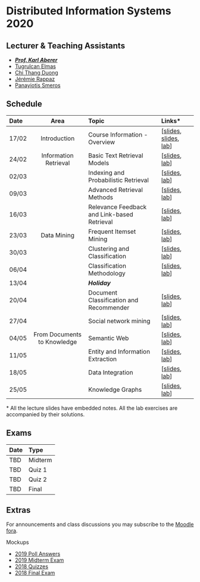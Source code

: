 # Distributed Information Systems 2020

## Lecturer & Teaching Assistants
- ***[Prof. Karl Aberer](http://lsir.epfl.ch/aberer/)***
- [Tugrulcan Elmas](https://people.epfl.ch/tugrulcan.elmas)
- [Chi Thang Duong](https://people.epfl.ch/thang.duong)
- [Jérémie Rappaz](https://people.epfl.ch/jeremie.rappaz)
- [Panayiotis Smeros](https://people.epfl.ch/panayiotis.smeros)


## Schedule
| Date  | Area                        | Topic                                       | Links*                                 |
|:------|:---------------------------:|:--------------------------------------------|:--------------------------------------|
| 17/02 | Introduction                | Course Information - Overview               | [[slides][0], [slides][1], [lab][0l]] |
| 24/02 | Information Retrieval       | Basic Text Retrieval Models                 | [[slides][2], [lab][1l]]              |
| 02/03 |                             | Indexing and Probabilistic Retrieval        | [[slides][3], [lab][2l]]              |
| 09/03 |                             | Advanced Retrieval Methods                  | [[slides][4], [lab][3l]]              |
| 16/03 |                             | Relevance Feedback and Link-based Retrieval | [[slides][5], [lab][4l]]              |
| 23/03 | Data Mining                 | Frequent Itemset Mining                     | [[slides][6], [lab][5l]]              |
| 30/03 |                             | Clustering and Classification               | [[slides][7], [lab][6l]]              |
| 06/04 |                             | Classification Methodology                  | [[slides][8], [lab][7l]]              |
| 13/04 |                             | ***Holiday***                               |                                       |
| 20/04 |                             | Document Classification and Recommender     | [[slides][9], [lab][8l]]              |
| 27/04 |                             | Social network mining                       | [[slides][10], [lab][9l]]             |
| 04/05 | From Documents to Knowledge | Semantic Web                                | [[slides][11], [lab][10l]]            |
| 11/05 |                             | Entity and Information Extraction           | [[slides][12], [lab][11l]]            |
| 18/05 |                             | Data Integration                            | [[slides][13], [lab][12l]]            |
| 25/05 |                             | Knowledge Graphs                            | [[slides][14], [lab][13l]]            |

\* All the lecture slides have embedded notes. All the lab exercises are accompanied by their solutions.

[0]:Lectures/week%201%20-%20Course%20Information%202020.pptx
[1]:Lectures/week%201%20-%20Overview%20DIS.pptx
[2]:Lectures/week%202%20-%20Information%20Retrieval%20Basics.pptx
[3]:Lectures/week%203%20-%20Information%20Retrieval%20Indexing.pptx
[4]:Lectures/week%204%20-%20Advanced%20Retrieval%20Models.pptx
[5]:Lectures/week%205%20-%20Relevance%20Feedback%20and%20Link%20Based%20Ranking.pptx
[6]:Lectures/week%206%20-%20Frequent%20Itemsets.pptx
[7]:Lectures/week%207%20-%20Clustering%20and%20Classification.pptx
[8]:Lectures/week%208%20-%20Classification%20Methodology.pptx
[9]:Lectures/week%209%20-%20Applied%20Classification.pptx
[10]:Lectures/week%2010%20-%20Social%20Network%20Mining.pptx
[11]:Lectures/week%2011%20-%20Semantic%20Web.pptx
[12]:Lectures/week%2012%20-%20Information%20Extraction.pptx
[13]:Lectures/week%2013%20-%20Taxonomy%20Induction.pptx
[14]:Lectures/week%2014%20-%20Knowledge%20Inference.pptx

[0l]:Exercises/Prerequisites.md
[1l]:Exercises/01.Vector_Space_Retrieval
[2l]:Exercises/02.Indexing_Probabilistic_Retrieval
[3l]:Exercises/03.Advanced_Information_Retrieval
[4l]:Exercises/04.Relevance_Feedback
[5l]:Exercises/05.Frequent_Itemsets
[6l]:Exercises/06.Clustering
[7l]:Exercises/07.Classification
[8l]:Exercises/08.Recommender_Systems
[9l]:Exercises/09.Social_Network_Analysis
[10l]:Exercises/10.Semantic_Web
[11l]:Exercises/11.Entity_and_Information_Extraction
[12l]:Exercises/12.Taxonomy_Induction
[13l]:Exercises/13.Knowledge_Inference


## Exams
| Date  |Type     |
|:------|:--------|
| TBD   | Midterm |
| TBD   | Quiz 1  |
| TBD   | Quiz 2  |
| TBD   | Final   |


## Extras
For announcements and class discussions you may subscribe to the [Moodle fora](https://moodle.epfl.ch/course/view.php?id=4051).

Mockups
- [2019 Poll Answers](Extras/2019-Polls)
- [2019 Midterm Exam](Extras/2019-Midterm)
- [2018 Quizzes](Extras/2018-Quizzes)
- [2018 Final Exam](Extras/2018-Final)


